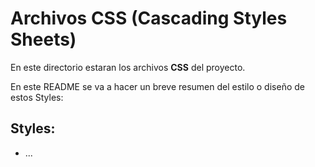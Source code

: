 # Archivos CSS (Cascading Styles Sheets)

En este directorio estaran los archivos **CSS** del proyecto.

En este README se va a hacer un breve resumen del estilo o diseño de estos Styles:

## Styles:
 
 * ...
